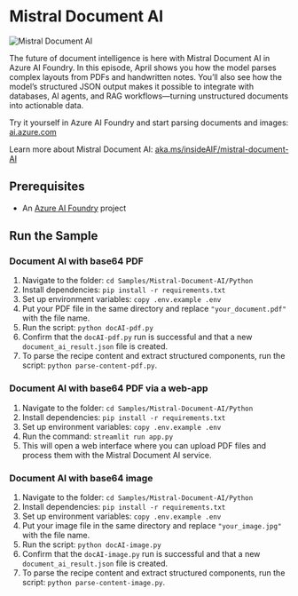 # Mistral Document AI

![Mistral Document AI](/Images/thumbnail-mistral-document-AI.png)

The future of document intelligence is here with Mistral Document AI in Azure AI Foundry. In this episode, April shows you how the model parses complex layouts from PDFs and handwritten notes. You’ll also see how the model’s structured JSON output makes it possible to integrate with databases, AI agents, and RAG workflows—turning unstructured documents into actionable data.

Try it yourself in Azure AI Foundry and start parsing documents and images: [ai.azure.com](https://ai.azure.com)

Learn more about Mistral Document AI: [aka.ms/insideAIF/mistral-document-AI](https://aka.ms/insideAIF/mistral-docuemnt-AI)

## Prerequisites

- An [Azure AI Foundry](https://ai.azure.com) project

## Run the Sample

### Document AI with base64 PDF

1. Navigate to the folder: `cd Samples/Mistral-Document-AI/Python`
1. Install dependencies: `pip install -r requirements.txt`
1. Set up environment variables: `copy .env.example .env`
1. Put your PDF file in the same directory and replace `"your_document.pdf"` with the file name.
1. Run the script: `python docAI-pdf.py`
1. Confirm that the `docAI-pdf.py` run is successful and that a new `document_ai_result.json` file is created.
1. To parse the recipe content and extract structured components, run the script: `python parse-content-pdf.py`.

### Document AI with base64 PDF via a web-app

1. Navigate to the folder: `cd Samples/Mistral-Document-AI/Python`
1. Install dependencies: `pip install -r requirements.txt`
1. Set up environment variables: `copy .env.example .env`
1. Run the command: `streamlit run app.py`
1. This will open a web interface where you can upload PDF files and process them with the Mistral Document AI service.

### Document AI with base64 image

1. Navigate to the folder: `cd Samples/Mistral-Document-AI/Python`
1. Install dependencies: `pip install -r requirements.txt`
1. Set up environment variables: `copy .env.example .env`
1. Put your image file in the same directory and replace `"your_image.jpg"` with the file name.
1. Run the script: `python docAI-image.py`
1. Confirm that the `docAI-image.py` run is successful and that a new `document_ai_result.json` file is created.
1. To parse the recipe content and extract structured components, run the script: `python parse-content-image.py`.